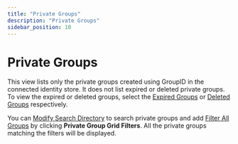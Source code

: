 ```yaml
---
title: "Private Groups"
description: "Private Groups"
sidebar_position: 10
---
```


# Private Groups

This view lists only the private groups created using GroupID in the connected identity store. It
does not list expired or deleted private groups. To view the expired or deleted groups, select the
[Expired Groups](/docs/directorymanager/11.0/portal/group/allgroups/allexpiredgroups.md) or
[Deleted Groups](/docs/directorymanager/11.0/portal/group/recyclebin/overview.md)
respectively.

You can
[Modify Search Directory](/docs/directorymanager/11.0/portal/group/allgroups/allgroups.md#modify-search-directory)
to search private groups and add
[Filter All Groups](/docs/directorymanager/11.0/portal/group/allgroups/allgroups.md#filter-all-groups)
by clicking **Private Group Grid Filters**. All the private groups matching the filters will be
displayed.
